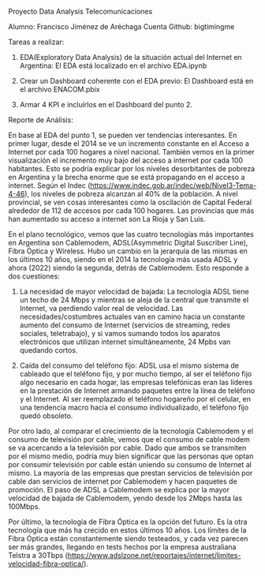 Proyecto Data Analysis
Telecomunicaciones

Alumno: Francisco Jiménez de Aréchaga
Cuenta Github: bigtimingme

Tareas a realizar:
1. EDA(Exploratory Data Analysis) de la situación actual del Internet en Argentina:
El EDA está localizado en el archivo EDA.ipynb

2. Crear un Dashboard coherente con el EDA previo:
El Dashboard está en el archivo ENACOM.pbix

3. Armar 4 KPI e incluírlos en el Dashboard del punto 2.


Reporte de Análisis:

En base al EDA del punto 1, se pueden ver tendencias interesantes. En primer lugar, desde el 2014 se ve un incremento constante en el Acceso a Internet por cada 100 hogares a nivel nacional. También vemos en la primer visualización el incremento muy bajo del acceso a internet por cada 100 habitantes. Esto se podría explicar por los niveles desorbitantes de pobreza en Argentina y la brecha enorme que se está propagando en el acceso a internet. Según el Indec (https://www.indec.gob.ar/indec/web/Nivel3-Tema-4-46), los niveles de pobreza alcanzan al 40% de la población.
A nivel provincial, se ven cosas interesantes como la oscilación de Capital Federal alrededor de 112 de accesos por cada 100 hogares. Las provincias que más han aumentado su acceso a internet son La Rioja y San Luis.

En el plano tecnológico, vemos que las cuatro tecnologías más importantes en Argentina son Cablemodem, ADSL(Asymmetric Digital Suscriber Line), Fibra Óptica y Wireless. Hubo un cambio en la jerarquía de las mismas en los últimos 10 años, siendo en el 2014 la tecnología más usada ADSL y ahora (2022) siendo la segunda, detrás de Cablemodem. 
Esto responde a dos cuestiones:
1. La necesidad de mayor velocidad de bajada: La tecnología ADSL tiene un techo de 24 Mbps y mientras se aleja de la central que transmite el Internet, va perdiendo valor real de velocidad. Las necesidades/costumbres actuales van en camino hacia un constante aumento del consumo de Internet (servicios de streaming, redes sociales, teletrabajo), y si vamos sumando todos los aparatos electrónicos que utilizan internet simultáneamente, 24 Mpbs van quedando cortos.

2. Caída del consumo del teléfono fijo: ADSL usa el mismo sistema de cableado que el teléfono fijo, y por mucho tiempo, al ser el teléfono fijo algo necesario en cada hogar, las empresas telefónicas eran las líderes en la prestación de Internet armando paquetes entre la línea de teléfono y el Internet. Al ser reemplazado el teléfono hogareño por el celular, en una tendencia macro hacia el consumo individualizado, el teléfono fijo quedó obsoleto.

Por otro lado, al comparar el crecimiento de la tecnología Cablemodem y el consumo de televisión por cable, vemos que el consumo de cable modem se va acercando a la televisión por cable. Dado que ambos se transmiten por el mismo medio, podría muy bien significar que las personas que optan por consumir televisión por cable están uniendo su consumo de Internet al mismo. La mayoría de las empresas que prestan servicios de televisión por cable dan servicios de internet por Cablemodem y hacen paquetes de promoción. El paso de ADSL a Cablemodem se explica por la mayor velocidad de bajada de Cablemodem, yendo desde los 2Mbps hasta las 100Mbps.

Por último, la tecnología de Fibra Óptica es la opción del futuro. Es la otra tecnología que más ha crecido en estos últimos 10 años. Los límites de la Fibra Óptica están constantemente siendo testeados, y cada vez parecen ser más grandes, llegando en tests hechos por la empresa australiana Telstra a 30Tbps (https://www.adslzone.net/reportajes/internet/limites-velocidad-fibra-optica/).


